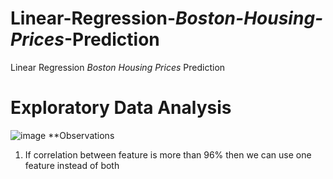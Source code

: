 # Linear-Regression-_Boston-Housing-Prices_-Prediction
Linear Regression _Boston Housing Prices_ Prediction

# Exploratory Data Analysis
![image](https://user-images.githubusercontent.com/38419795/195986745-7b1ff44b-cd77-44db-8393-de9c57ec1ad1.png)
**Observations </br>
1. If correlation between feature is more than 96% then we can use one feature instead of both
